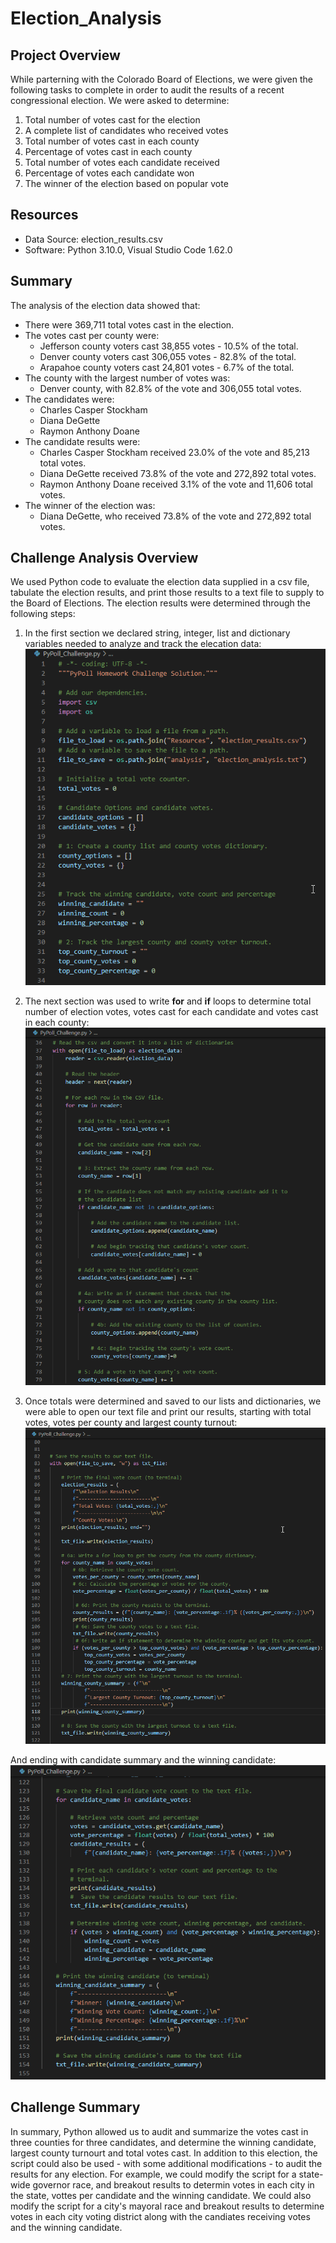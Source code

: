 # Election_Analysis

## Project Overview
While parterning with the Colorado Board of Elections, we were given the following tasks to complete in order to audit the results of a recent congressional election. We were asked to determine:

1. Total number of votes cast for the election
2. A complete list of candidates who received votes
3. Total number of votes cast in each county
4. Percentage of votes cast in each county
5. Total number of votes each candidate received
6. Percentage of votes each candidate won
7. The winner of the election based on popular vote

## Resources
- Data Source: election_results.csv
- Software: Python 3.10.0, Visual Studio Code 1.62.0

## Summary
The analysis of the election data showed that:
- There were 369,711 total votes cast in the election.
- The votes cast per county were:
    - Jefferson county voters cast 38,855 votes - 10.5% of the total.
    - Denver county voters cast 306,055 votes - 82.8% of the total.
    - Arapahoe county voters cast 24,801 votes - 6.7% of the total.
- The county with the largest number of votes was:
    - Denver county, with 82.8% of the vote and 306,055 total votes.
- The candidates were:
    - Charles Casper Stockham
    - Diana DeGette
    - Raymon Anthony Doane
- The candidate results were:
    - Charles Casper Stockham received 23.0% of the vote and 85,213 total votes.
    - Diana DeGette received 73.8% of the vote and 272,892 total votes.
    - Raymon Anthony Doane received 3.1% of the vote and 11,606 total votes.
- The winner of the election was:
    - Diana DeGette, who received 73.8% of the vote and 272,892 total votes.

## Challenge Analysis Overview
We used Python code to evaluate the election data supplied in a csv file, tabulate the election results, and print those results to a text file to supply to the Board of Elections. The election results were determined through the following steps:
1) In the first section we declared string, integer, list and dictionary variables needed to analyze and track the elecation data:
![Declare Variables](https://github.com/jmueller187/Election_Analysis/blob/main/Resources/PyPollChallengeDeclareVariables.png)

2) The next section was used to write **for** and **if** loops to determine total number of election votes, votes cast for each candidate and votes cast in each county:
![Summarize total votes, votes per candidate and votes per county](https://github.com/jmueller187/Election_Analysis/blob/main/Resources/PyPollChallengeVoteTally.png)

3) Once totals were determined and saved to our lists and dictionaries, we were able to open our text file and print our results, starting with total votes, votes per county and largest county turnout:
![Summary of total votes, county votes and largest county turnout](https://github.com/jmueller187/Election_Analysis/blob/main/Resources/PyPollChallengePrintTotalVotesWinningCounty.png)

And ending with candidate summary and the winning candidate:
![Summary of candidate votes and winning candidate](https://github.com/jmueller187/Election_Analysis/blob/main/Resources/PyPollChallengePrintWinningCandidate.png)

## Challenge Summary
In summary, Python allowed us to audit and summarize the votes cast in three counties for three candidates, and determine the winning candidate, largest county turnourt and total votes cast. In addition to this election, the script could also be used - with some additional modifications - to audit the results for any election. For example, we could modify the script for a state-wide governor race, and breakout results to determin votes in each city in the state, vottes per candidate and the winning candidate. We could also modify the script for a city's mayoral race and breakout results to determine votes in each city voting district along with the candiates receiving votes and the winning candidate.

